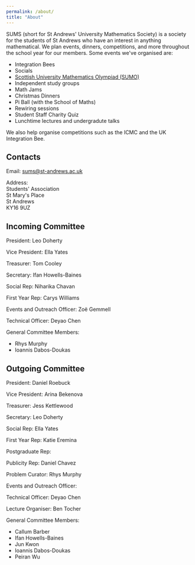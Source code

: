 ```yaml
---
permalink: /about/
title: "About"
---
```


SUMS (short for St Andrews' University Mathematics Society) is a society for the students of St Andrews who have an interest in anything mathematical. We plan events, dinners, competitions, and more throughout the school year for our members. Some events we've organised are:

- Integration Bees
- Socials
- [Scottish University Mathematics Olympiad (SUMO)](https://sums-sta.github.io/sumo/)
- Independent study groups
- Math Jams
- Christmas Dinners
- Pi Ball (with the School of Maths)
- Rewiring sessions
- Student Staff Charity Quiz
- Lunchtime lectures and undergradute talks

We also help organise competitions such as the ICMC and the UK Integration Bee.

## Contacts

Email: [sums@st-andrews.ac.uk](mailto:sums@st-andrews.ac.uk)

Address:  \
Students' Association \
St Mary's Place \
St Andrews \
KY16 9UZ

## Incoming Committee

President: Leo Doherty

Vice President: Ella Yates

Treasurer: Tom Cooley

Secretary: Ifan Howells-Baines

Social Rep: Niharika Chavan

First Year Rep: Carys Williams

Events and Outreach Officer: Zoë Gemmell

Technical Officer: Deyao Chen

General Committee Members:
- Rhys Murphy
- Ioannis Dabos-Doukas

## Outgoing Committee

President: Daniel Roebuck

Vice President: Arina Bekenova

Treasurer: Jess Kettlewood

Secretary: Leo Doherty

Social Rep: Ella Yates

First Year Rep: Katie Eremina 

Postgraduate Rep:

Publicity Rep: Daniel Chavez

Problem Curator: Rhys Murphy

Events and Outreach Officer:

Technical Officer: Deyao Chen

Lecture Organiser: Ben Tocher

General Committee Members: 
- Callum Barber
- Ifan Howells-Baines
- Jun Kwon
- Ioannis Dabos-Doukas
- Peiran Wu
